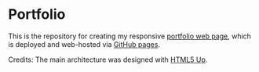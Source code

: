 # Portfolio

This is the repository for creating my responsive [portfolio web page](https://dimi-fn.github.io/Portfolio/), which is deployed and web-hosted via [GitHub pages](https://pages.github.com/).

Credits: The main architecture was designed with [HTML5 Up](https://html5up.net/).